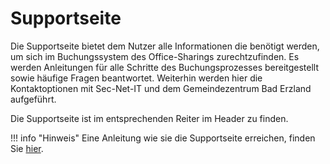 # Supportseite

Die Supportseite bietet dem Nutzer alle Informationen die benötigt werden, um sich im Buchungssystem des Office-Sharings zurechtzufinden. 
Es werden Anleitungen für alle Schritte des Buchungsprozesses bereitgestellt sowie häufige Fragen beantwortet. Weiterhin werden hier die Kontaktoptionen mit
Sec-Net-IT und dem Gemeindezentrum Bad Erzland aufgeführt.

Die Supportseite ist im entsprechenden Reiter im Header zu finden.


!!! info "Hinweis"
    Eine Anleitung wie sie die Supportseite erreichen, finden Sie [hier](/Anleitungen%20%26%20Informationen/Bedinungsanleitungen/Support/#support-kontaktieren).
